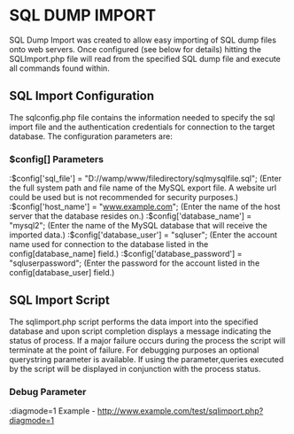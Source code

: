 SQL DUMP IMPORT
===============

SQL Dump Import was created to allow easy importing of SQL dump files onto web servers. Once configured (see below for details) hitting the SQLImport.php file will read from the specified SQL dump file and execute all commands found within.

SQL Import Configuration
------------------------

The sqlconfig.php file contains the information needed to specify the sql import file and the authentication credentials for connection to the target database. The configuration parameters are:

### $config[] Parameters ###

:$config['sql_file'] = "D://wamp/www/filedirectory/sqlmysqlfile.sql"; (Enter the full system path and file name of the MySQL export file. A website url could be used but is not recommended for security purposes.)
:$config['host_name'] = "www.example.com"; (Enter the name of the host server that the database resides on.)
:$config['database_name'] = "mysql2"; (Enter the name of the MySQL database that will receive the imported data.)
:$config['database_user'] = "sqluser"; (Enter the account name used for connection to the database listed in the config[database_name] field.)
:$config['database_password'] = "sqluserpassword"; (Enter the password for the account listed in the config[database_user] field.)

SQL Import Script
-----------------

The sqlimport.php script performs the data import into the specified database and upon script completion displays a message indicating the status of process. If a major failure occurs during the process the script will terminate at the point of failure. For debugging purposes an optional querystring parameter is available. If using the parameter,queries executed by the script will be displayed in conjunction with the process status.

### Debug Parameter ###
:diagmode=1  Example - http://www.example.com/test/sqlimport.php?diagmode=1
